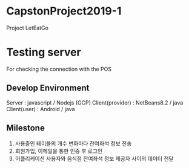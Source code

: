 # CapstonProject2019-1
Project LetEatGo

# Testing server
For checking the connection with the POS

## Develop Environment
Server              : javascript / Nodejs (GCP)
Client(provider)    : NetBeans8.2 / java
Client(user)        : Android / java

## Milestone
1.  사용중인 테이블의 개수 변화마다 잔여좌석 정보 전송
2.  회원가입, 이메일을 통한 인증 후 로그인
3.  어플리케이션 사용자와 음식점 잔여좌석 정보 제공자 사이의 데이터 전달